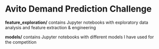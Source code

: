 # Avito Demand Prediction Challenge

**feature_exploration/** contains Jupyter notebooks with exploratory data analysis and feature extraction & engineering

**models/** contains Jupyter notebooks with different models I have used for the competition

